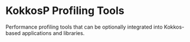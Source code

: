 # KokkosP Profiling Tools
Performance profiling tools that can be optionally integrated into Kokkos-based applications and libraries.
